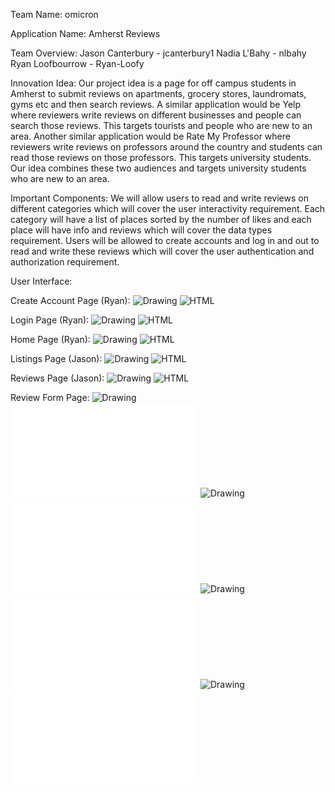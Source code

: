 Team Name:
omicron

Application Name:
Amherst Reviews

Team Overview:
Jason Canterbury - jcanterbury1
Nadia L'Bahy - nlbahy
Ryan Loofbourrow - Ryan-Loofy

Innovation Idea:
Our project idea is a page for off campus students in Amherst to submit reviews
on apartments, grocery stores, laundromats, gyms etc and then search
reviews. A similar application would be Yelp where reviewers write reviews on
different businesses and people can search those reviews. This targets tourists
and people who are new to an area. Another similar application would be Rate My
Professor where reviewers write reviews on professors around the country and
students can read those reviews on those professors. This targets university
students. Our idea combines these two audiences and targets university students
who are new to an area.

Important Components:
We will allow users to read and write reviews on different categories which
will cover the user interactivity requirement. Each category will have a list
of places sorted by the number of likes and each place will have info and reviews
which will cover the data types requirement. Users will be allowed to create
accounts and log in and out to read and write these reviews which will cover the
user authentication and authorization requirement.

User Interface:

Create Account Page (Ryan):
![Drawing](pictures/Create_Account_Drawing.jpg)
![HTML](pictures/Create_Account_Page.JPG)

Login Page (Ryan):
![Drawing](pictures/Login_Drawing.jpg)
![HTML](pictures/Login_Page.JPG)

Home Page (Ryan):
![Drawing](pictures/Home_Drawing.jpg)
![HTML](pictures/Home_Page.JPG)

Listings Page (Jason):
![Drawing](pictures/listings-wireframe.png)
![HTML](pictures/listings-page.png)

Reviews Page (Jason):
![Drawing](pictures/reviews-wireframe.png)
![HTML](pictures/reviews-page.png)

Review Form Page:
![Drawing](pictures/housing-wireframe.png)
![HTML](pictures/housing-write-review-page.html)
![Drawing](pictures/grocery-store-wireframe.png)
![HTML](pictures/grocery-store-write-review-page.html)
![Drawing](pictures/laundromat-wireframe.png)
![HTML](pictures/laundromat-write-review-page.html)
![Drawing](pictures/gym-wireframe.png)
![HTML](pictures/gym-write-review-page.html)

